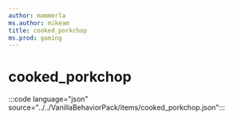 ```yaml
---
author: mammerla
ms.author: mikeam
title: cooked_porkchop
ms.prod: gaming
---
```


# cooked_porkchop

:::code language="json" source="../../VanillaBehaviorPack/items/cooked_porkchop.json":::